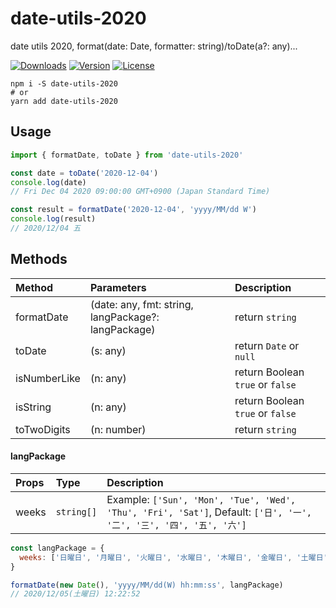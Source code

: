 # date-utils-2020

date utils 2020, format(date: Date, formatter: string)/toDate(a?: any)...

<p align="left">
  <a href="https://npmcharts.com/compare/date-utils-2020?minimal=true"><img src="https://img.shields.io/npm/dm/date-utils-2020.svg?sanitize=true" alt="Downloads"></a>
  <a href="https://www.npmjs.com/package/date-utils-2020"><img src="https://img.shields.io/npm/v/date-utils-2020.svg?sanitize=true" alt="Version"></a>
  <a href="https://www.npmjs.com/package/date-utils-2020"><img src="https://img.shields.io/npm/l/date-utils-2020.svg?sanitize=true" alt="License"></a>
</p>

```shell script
npm i -S date-utils-2020
# or
yarn add date-utils-2020
```

## Usage

```javascript
import { formatDate, toDate } from 'date-utils-2020'

const date = toDate('2020-12-04')
console.log(date) 
// Fri Dec 04 2020 09:00:00 GMT+0900 (Japan Standard Time)

const result = formatDate('2020-12-04', 'yyyy/MM/dd W')
console.log(result)
// 2020/12/04 五
```

## Methods

|Method|Parameters|Description|
|:--|:--|:--|
|formatDate|(date: any, fmt: string, langPackage?: langPackage)|return `string`|
|toDate|(s: any)|return `Date` or `null`|
|isNumberLike|(n: any)| return Boolean `true` or `false`|
|isString|(n: any)| return Boolean `true` or `false`|
|toTwoDigits|(n: number)| return `string`|

#### langPackage

|Props|Type|Description|
|:--|:--|:--|
|weeks|`string[]`|Example: `['Sun', 'Mon', 'Tue', 'Wed', 'Thu', 'Fri', 'Sat']`, Default: `['日', '一', '二', '三', '四', '五', '六']`|

```javascript
const langPackage = {
  weeks: ['日曜日', '月曜日', '火曜日', '水曜日', '木曜日', '金曜日', '土曜日']
}

formatDate(new Date(), 'yyyy/MM/dd(W) hh:mm:ss', langPackage)
// 2020/12/05(土曜日) 12:22:52
```
